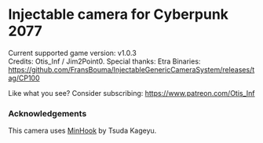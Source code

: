 Injectable camera for Cyberpunk 2077
============================

Current supported game version: v1.0.3  
Credits: Otis_Inf / Jim2Point0. Special thanks: Etra
Binaries: https://github.com/FransBouma/InjectableGenericCameraSystem/releases/tag/CP100  

Like what you see? Consider subscribing: https://www.patreon.com/Otis_Inf

### Acknowledgements
This camera uses [MinHook](https://github.com/TsudaKageyu/minhook) by Tsuda Kageyu.
